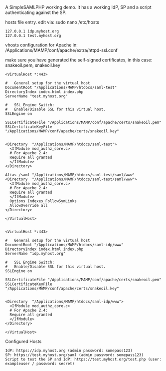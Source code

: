 A SimpleSAMLPHP working demo.  It has a working IdP, SP and a script authenticating against the SP.

hosts file entry.  edit via: sudo nano /etc/hosts

```
127.0.0.1 idp.myhost.org
127.0.0.1 test.myhost.org
```

vhosts configuration for Apache in: /Applications/MAMP/conf/apache/extra/httpd-ssl.conf

make sure you have generated the self-signed certificates, in this case: snakeoil.pem, snakeoil.key

```
<VirtualHost *:443>

#   General setup for the virtual host
DocumentRoot "/Applications/MAMP/htdocs/saml-test"
DirectoryIndex index.html index.php
ServerName "test.myhost.org"

#   SSL Engine Switch:
#   Enable/Disable SSL for this virtual host.
SSLEngine on

SSLCertificateFile "/Applications/MAMP/conf/apache/certs/snakeoil.pem"
SSLCertificateKeyFile "/Applications/MAMP/conf/apache/certs/snakeoil.key"


<Directory  "/Applications/MAMP/htdocs/saml-test">
  <IfModule mod_authz_core.c>
  # For Apache 2.4:
  Require all granted
  </IfModule>
</Directory>

Alias /saml "/Applications/MAMP/htdocs/saml-test/saml/www"
<Directory  "/Applications/MAMP/htdocs/saml-test/saml/www">
  <IfModule mod_authz_core.c>
  # For Apache 2.4:
  Require all granted
  </IfModule>
  Options Indexes FollowSymLinks
  AllowOverride all
</Directory>

</VirtualHost>


<VirtualHost *:443>

#   General setup for the virtual host
DocumentRoot "/Applications/MAMP/htdocs/saml-idp/www"
DirectoryIndex index.html index.php
ServerName "idp.myhost.org"

#   SSL Engine Switch:
#   Enable/Disable SSL for this virtual host.
SSLEngine on

SSLCertificateFile "/Applications/MAMP/conf/apache/certs/snakeoil.pem"
SSLCertificateKeyFile "/Applications/MAMP/conf/apache/certs/snakeoil.key"


<Directory  "/Applications/MAMP/htdocs/saml-idp/www">
  <IfModule mod_authz_core.c>
  # For Apache 2.4:
  Require all granted
  </IfModule>
</Directory>

</VirtualHost>
```

Configured Hosts

```
IdP: https://idp.myhost.org (admin password: somepass123)
SP: https://test.myhost.org/saml (admin password: somepass123)
Script to test the SP and IdP: https://test.myhost.org/test.php (user: exampleuser / password: secret)
```
